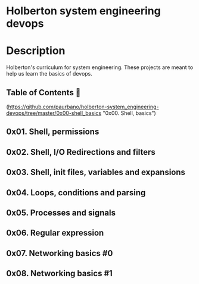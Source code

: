 # Holberton system engineering devops
# Description
Holberton's curriculum for system engineering. These projects are meant to help us learn the basics of devops.

## Table of Contents 📂
(https://github.com/paurbano/holberton-system_engineering-devops/tree/master/0x00-shell_basics "0x00. Shell, basics")
## 0x01. Shell, permissions
## 0x02. Shell, I/O Redirections and filters
## 0x03. Shell, init files, variables and expansions
## 0x04. Loops, conditions and parsing
## 0x05. Processes and signals
## 0x06. Regular expression
## 0x07. Networking basics #0
## 0x08. Networking basics #1